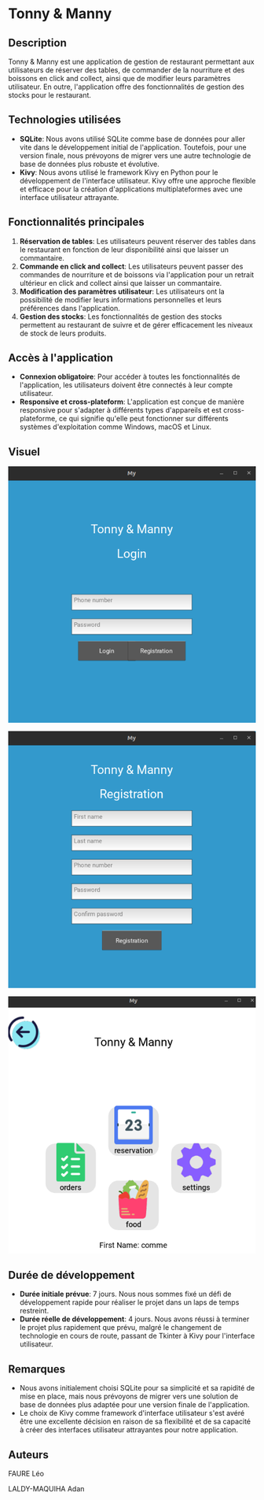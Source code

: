 # Tonny & Manny

## Description
Tonny & Manny est une application de gestion de restaurant permettant aux utilisateurs de réserver des tables, de commander de la nourriture et des boissons en click and collect, ainsi que de modifier leurs paramètres utilisateur. En outre, l'application offre des fonctionnalités de gestion des stocks pour le restaurant.

## Technologies utilisées
- **SQLite**: Nous avons utilisé SQLite comme base de données pour aller vite dans le développement initial de l'application. Toutefois, pour une version finale, nous prévoyons de migrer vers une autre technologie de base de données plus robuste et évolutive.
- **Kivy**: Nous avons utilisé le framework Kivy en Python pour le développement de l'interface utilisateur. Kivy offre une approche flexible et efficace pour la création d'applications multiplateformes avec une interface utilisateur attrayante.

## Fonctionnalités principales
1. **Réservation de tables**: Les utilisateurs peuvent réserver des tables dans le restaurant en fonction de leur disponibilité ainsi que laisser un commantaire.
2. **Commande en click and collect**: Les utilisateurs peuvent passer des commandes de nourriture et de boissons via l'application pour un retrait ultérieur en click and collect ainsi que laisser un commantaire.
3. **Modification des paramètres utilisateur**: Les utilisateurs ont la possibilité de modifier leurs informations personnelles et leurs préférences dans l'application.
4. **Gestion des stocks**: Les fonctionnalités de gestion des stocks permettent au restaurant de suivre et de gérer efficacement les niveaux de stock de leurs produits.

## Accès à l'application
- **Connexion obligatoire**: Pour accéder à toutes les fonctionnalités de l'application, les utilisateurs doivent être connectés à leur compte utilisateur.
- **Responsive et cross-plateform**: L'application est conçue de manière responsive pour s'adapter à différents types d'appareils et est cross-plateforme, ce qui signifie qu'elle peut fonctionner sur différents systèmes d'exploitation comme Windows, macOS et Linux.

## Visuel

<p align="center">
  <img src="docs/img.png" alt="Image 1">
</p>

<p align="center">
  <img src="docs/img_1.png" alt="Image 2">
</p>

<p align="center">
  <img src="docs/img_2.png" alt="Image 3">
</p>

## Durée de développement
- **Durée initiale prévue**: 7 jours. Nous nous sommes fixé un défi de développement rapide pour réaliser le projet dans un laps de temps restreint.
- **Durée réelle de développement**: 4 jours. Nous avons réussi à terminer le projet plus rapidement que prévu, malgré le changement de technologie en cours de route, passant de Tkinter à Kivy pour l'interface utilisateur.

## Remarques
- Nous avons initialement choisi SQLite pour sa simplicité et sa rapidité de mise en place, mais nous prévoyons de migrer vers une solution de base de données plus adaptée pour une version finale de l'application.
- Le choix de Kivy comme framework d'interface utilisateur s'est avéré être une excellente décision en raison de sa flexibilité et de sa capacité à créer des interfaces utilisateur attrayantes pour notre application.

## Auteurs
FAURE Léo

LALDY-MAQUIHA Adan